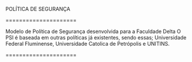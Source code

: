 

POLÍTICA DE SEGURANÇA

=====================

Modelo de Política de Segurança desenvolvida para a Faculdade Delta
O PSI  é baseada em outras políticas já existentes, sendo essas;
Universidade Federal Fluminense, Universidade Catolica de Petrópolis e UNITINS.


=====================
